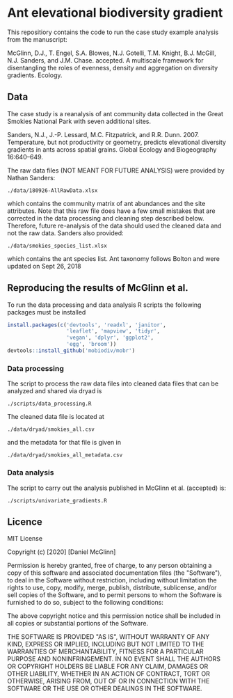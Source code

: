 # Ant elevational biodiversity gradient

This repositiory contains the code to run the case study example analysis from
the manuscript: 

McGlinn, D.J., T. Engel, S.A. Blowes, N.J. Gotelli, T.M. Knight, B.J. McGill,
N.J. Sanders, and J.M. Chase. accepted. A multiscale framework for disentangling the
roles of evenness, density and aggregation on diversity gradients. Ecology.

## Data

The case study is a reanalysis of ant community data collected in the Great
Smokies National Park with seven additional sites.

Sanders, N.J., J.-P. Lessard, M.C. Fitzpatrick, and R.R. Dunn. 2007.
Temperature, but not productivity or geometry, predicts elevational diversity
gradients in ants across spatial grains. Global Ecology and Biogeography
16:640–649.

The raw data files (NOT MEANT FOR FUTURE ANALYSIS) were provided by Nathan Sanders: 

`./data/180926-AllRawData.xlsx`

which contains the community matrix of ant abundances and the site attributes.
Note that this raw file does have a few small mistakes that are corrected
in the data processing and cleaning step described below. Therefore, future
re-analysis of the data should used the cleaned data and not the raw data. 
Sanders also provided: 

`./data/smokies_species_list.xlsx`

which contains the ant species list.
Ant taxonomy follows Bolton and were updated on Sept 26, 2018

## Reproducing the results of McGlinn et al. 

To run the data processing and data analysis R scripts the following 
packages must be installed

```r
install.packages(c('devtools', 'readxl', 'janitor', 
                   'leaflet', 'mapview', 'tidyr',
                   'vegan', 'dplyr', 'ggplot2', 
                   'egg', 'broom'))
devtools::install_github('mobiodiv/mobr')
```

### Data processing 

The script to process the raw data files into cleaned data files that can be 
analyzed and shared via dryad is 

`./scripts/data_processing.R`

The cleaned data file is located at 

`./data/dryad/smokies_all.csv`

and the metadata for that file is given in

`./data/dryad/smokies_all_metadata.csv`

### Data analysis

The script to carry out the analysis published in McGlinn et al. (accepted) is:

`./scripts/univariate_gradients.R`

## Licence 

MIT License

Copyright (c) [2020] [Daniel McGlinn]

Permission is hereby granted, free of charge, to any person obtaining a copy
of this software and associated documentation files (the "Software"), to deal
in the Software without restriction, including without limitation the rights
to use, copy, modify, merge, publish, distribute, sublicense, and/or sell
copies of the Software, and to permit persons to whom the Software is
furnished to do so, subject to the following conditions:

The above copyright notice and this permission notice shall be included in all
copies or substantial portions of the Software.

THE SOFTWARE IS PROVIDED "AS IS", WITHOUT WARRANTY OF ANY KIND, EXPRESS OR
IMPLIED, INCLUDING BUT NOT LIMITED TO THE WARRANTIES OF MERCHANTABILITY,
FITNESS FOR A PARTICULAR PURPOSE AND NONINFRINGEMENT. IN NO EVENT SHALL THE
AUTHORS OR COPYRIGHT HOLDERS BE LIABLE FOR ANY CLAIM, DAMAGES OR OTHER
LIABILITY, WHETHER IN AN ACTION OF CONTRACT, TORT OR OTHERWISE, ARISING FROM,
OUT OF OR IN CONNECTION WITH THE SOFTWARE OR THE USE OR OTHER DEALINGS IN THE
SOFTWARE.